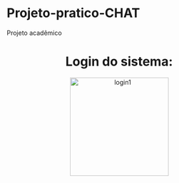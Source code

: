 # Projeto-pratico-CHAT
Projeto acadêmico 


<div align="center">
  <h1>Login do sistema:</h1>
 </div>
<div align="center">
<img width="221" alt="login1" src="https://user-images.githubusercontent.com/68565199/144123547-6888adf2-8935-480b-88a1-a85ce7c8ef9f.png">

</div>
